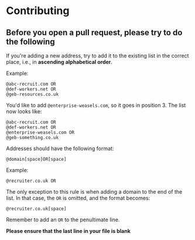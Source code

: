 # Contributing #

## Before you open a pull request, please try to do the following ##

If you're adding a new address, try to add it to the existing list in the correct place, i.e., in **ascending alphabetical order**.

Example:

    @abc-recruit.com OR 
    @def-workers.net OR 
    @geb-resources.co.uk 

You'd like to add `@enterprise-weasels.com`, so it goes in position 3. The list now looks like:

    @abc-recruit.com OR 
    @def-workers.net OR 
    @enterprise-weasels.com OR 
    @geb-something.co.uk 

Addresses should have the following format:


    @domain[space]OR[space]

Example:

    @recruiter.co.uk OR 

The only exception to this rule is when adding a domain to the end of the list. In that case, the `OR` is omitted, and the format becomes:

    @recruiter.co.uk[space]

Remember to add an `OR` to the penultimate line.

**Please ensure that the last line in your file is blank**

    
